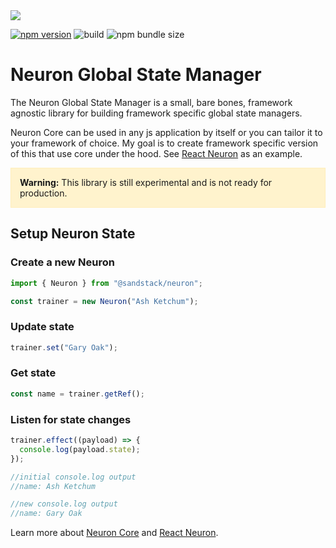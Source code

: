 <div><img src='https://sandstack.dev/readme-neuron.png' /></div>

[![npm version](https://badge.fury.io/js/@sandstack%2Fneuron.svg)](https://badge.fury.io/js/@sandstack%2Fneuron)
![build](https://github.com/hjrdave/Neuron/actions/workflows/npm-publish.yml/badge.svg?event=push)
![npm bundle size](https://img.shields.io/bundlephobia/minzip/%40sandstack%2Fneuron)

# Neuron Global State Manager

The Neuron Global State Manager is a small, bare bones, framework agnostic library for building framework specific global state managers.

Neuron Core can be used in any js application by itself or you can tailor it to your framework of choice. My goal is to create framework specific version of this that use core under the hood.
See [React Neuron](https://sandstack.dev/neuron/docs/react/about) as an example.

<div style="background-color: #fff3cd; border: 1px solid #ffeeba; padding: 1em;">
  <strong>Warning:</strong> This library is still experimental and is not ready for production.
</div>

## Setup Neuron State

### Create a new Neuron

```javascript
import { Neuron } from "@sandstack/neuron";

const trainer = new Neuron("Ash Ketchum");
```

### Update state

```javascript
trainer.set("Gary Oak");
```

### Get state

```javascript
const name = trainer.getRef();
```

### Listen for state changes

```javascript
trainer.effect((payload) => {
  console.log(payload.state);
});

//initial console.log output
//name: Ash Ketchum

//new console.log output
//name: Gary Oak
```

Learn more about [Neuron Core](https://sandstack.dev/neuron) and [React Neuron](https://sandstack.dev/neuron/docs/react/about).

